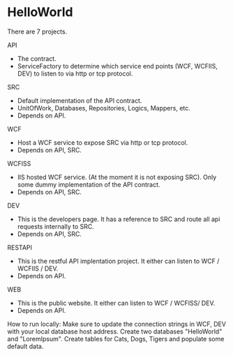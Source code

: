 # HelloWorld

There are 7 projects. 


API 
  - The contract.
  - ServiceFactory to determine which service end points (WCF, WCFIIS, DEV) to listen to via http or tcp protocol.


SRC
  - Default implementation of the API contract.
  - UnitOfWork, Databases, Repositories, Logics, Mappers, etc. 
  - Depends on API.


WCF 
  - Host a WCF service to expose SRC via http or tcp protocol.
  - Depends on API, SRC.
  
  
WCFISS 
  - IIS hosted WCF service. (At the moment it is not exposing SRC). Only some dummy implementation of the API contract.
  - Depends on API, SRC.
  
  
DEV
  - This is the developers page. It has a reference to SRC and route all api requests internally to SRC.
  - Depends on API, SRC.
  

RESTAPI
  - This is the restful API implentation project. It either can listen to WCF / WCFIIS / DEV.
  - Depends on API.
  

WEB 
  - This is the public website. It either can listen to WCF / WCFISS/ DEV.
  - Depends on API.
  
  
How to run locally: Make sure to update the connection strings in WCF, DEV with your local database host address. Create two databases "HelloWorld" and "LoremIpsum". Create tables for Cats, Dogs, Tigers and populate some default data.
